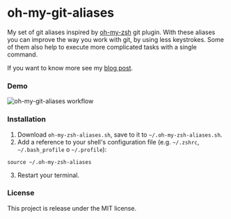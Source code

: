 # oh-my-git-aliases

My set of git aliases inspired by [oh-my-zsh](https://github.com/robbyrussell/oh-my-zsh) git plugin. With these aliases you can improve the way you work with git, by using less keystrokes. Some of them also help to execute more complicated tasks with a single command.

If you want to know more see my [blog post](http://mjk.space/git-aliases-i-cant-live-without/).

### Demo 
![oh-my-git-aliases workflow](http://mjk.space/images/blog/git-aliases/workflow.gif)


### Installation

1. Download `oh-my-zsh-aliases.sh`, save to it to `~/.oh-my-zsh-aliases.sh`.
2. Add a reference to your shell's configuration file (e.g. `~/.zshrc`, `~/.bash_profile` o `~/.profile`): 

```
source ~/.oh-my-zsh-aliases
```
3. Restart your terminal.

### License

This project is release under the MIT license.